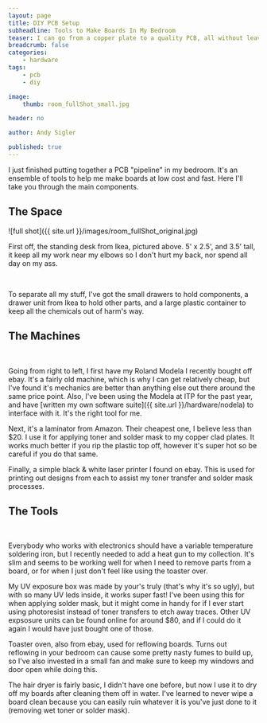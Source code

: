 ```yaml
---
layout: page
title: DIY PCB Setup
subheadline: Tools to Make Boards In My Bedroom
teaser: I can go from a copper plate to a quality PCB, all without leaving my bedroom.
breadcrumb: false
categories:
    - hardware
tags:
    - pcb
    - diy

image:
    thumb: room_fullShot_small.jpg

header: no

author: Andy Sigler

published: true
---
```


I just finished putting together a PCB "pipeline" in my bedroom. It's an ensemble of tools to help me make boards at low cost and fast. Here I'll take you through the main components.

## The Space

![full shot]({{ site.url }}/images/room_fullShot_original.jpg)

First off, the standing desk from Ikea, pictured above. 5' x 2.5', and 3.5' tall, it keep all my work near my elbows so I don't hurt my back, nor spend all day on my ass.

<div class="row t30">
    <div class="medium-4 columns">
    	<a href="{{ site.url }}/images/room_storage.jpg">
        	<img src="{{ site.url }}/images/room_storage.jpg" alt="">
        </a>
    </div>
    <div class="medium-4 columns">
    	<a href="{{ site.url }}/images/room_drawers.jpg">
        	<img src="{{ site.url }}/images/room_drawers.jpg" alt="">
        </a>
    </div>
    <div class="medium-4 columns">
    	<a href="{{ site.url }}/images/room_chemicals.jpg">
        	<img src="{{ site.url }}/images/room_chemicals.jpg" alt="">
        </a>
    </div>
</div><br />

To separate all my stuff, I've got the small drawers to hold components, a drawer unit from Ikea to hold other parts, and a large plastic container to keep all the chemicals out of harm's way.

## The Machines

<div class="row t30">
    <div class="medium-4 columns">
    	<a href="{{ site.url }}/images/room_roland.jpg">
        	<img src="{{ site.url }}/images/room_roland.jpg" alt="">
        </a>
    </div>
    <div class="medium-4 columns">
    	<a href="{{ site.url }}/images/room_laminator.jpg">
        	<img src="{{ site.url }}/images/room_laminator.jpg" alt="">
        </a>
    </div>
    <div class="medium-4 columns">
    	<a href="{{ site.url }}/images/room_printer.jpg">
       		<img src="{{ site.url }}/images/room_printer.jpg" alt="">
       	</a>
    </div>
</div><br />

Going from right to left, I first have my Roland Modela I recently bought off ebay. It's a fairly old machine, which is why I can get relatively cheap, but I've found it's mechanics are better than anything else out there around the same price point. Also, I've been using the Modela at ITP for the past year, and have [written my own software suite]({{ site.url }}/hardware/nodela) to interface with it. It's the right tool for me.

Next, it's a laminator from Amazon. Their cheapest one, I believe less than $20. I use it for applying toner and solder mask to my copper clad plates. It works much better if you rip the plastic top off, however it's super hot so be careful if you do that same.

Finally, a simple black & white laser printer I found on ebay. This is used for printing out designs from each to assist my toner transfer and solder mask processes.

## The Tools

<div class="row t30">
    <div class="medium-3 columns">
    	<a href="{{ site.url }}/images/room_heat.jpg">
        	<img src="{{ site.url }}/images/room_heat.jpg" alt="">
        </a>
    </div>
    <div class="medium-3 columns">
    	<a href="{{ site.url }}/images/room_uv_box.jpg">
        	<img src="{{ site.url }}/images/room_uv_box.jpg" alt="">
        </a>
    </div>
    <div class="medium-3 columns">
    	<a href="{{ site.url }}/images/room_oven.jpg">
        	<img src="{{ site.url }}/images/room_oven.jpg" alt="">
        </a>
    </div>
    <div class="medium-3 columns">
    	<a href="{{ site.url }}/images/room_hair_dryer.jpg">
        	<img src="{{ site.url }}/images/room_hair_dryer.jpg" alt="">
        </a>
    </div>
</div><br />

Everybody who works with electronics should have a variable temperature soldering iron, but I recently needed to add a heat gun to my collection. It's slim and seems to be working well for when I need to remove parts from a board, or for when I just don't feel like using the toaster over.

My UV exposure box was made by your's truly (that's why it's so ugly), but with so many UV leds inside, it works super fast! I've been using this for when applying solder mask, but it might come in handy for if I ever start using photoresist instead of toner transfers to etch away traces. Other UV expsosure units can be found online for around $80, and if I could do it again I would have just bought one of those.

Toaster oven, also from ebay, used for reflowing boards. Turns out reflowing in your bedroom can cause some pretty nasty fumes to build up, so I've also invested in a small fan and make sure to keep my windows and door open while doing this.

The hair dryer is fairly basic, I didn't have one before, but now I use it to dry off my boards after cleaning them off in water. I've learned to never wipe a board clean because you can easily ruin whatever it is you've just done to it (removing wet toner or solder mask).
